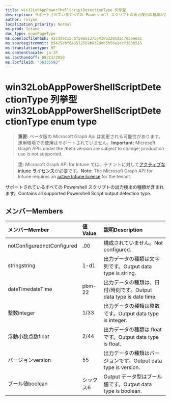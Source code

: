 ```yaml
---
title: win32LobAppPowerShellScriptDetectionType 列挙型
description: サポートされているすべての Powershell スクリプトの出力検出の種類が含まれます。
author: rolyon
localization_priority: Normal
ms.prod: Intune
doc_type: enumPageType
ms.openlocfilehash: 42cdd8c15cbf59e51375643852291d2c7e55ee2c
ms.sourcegitcommit: b5425ebf648572569b032ded5b56e1dcf3830515
ms.translationtype: MT
ms.contentlocale: ja-JP
ms.lasthandoff: 08/13/2019
ms.locfileid: "36335593"
---
```

# <a name="win32lobapppowershellscriptdetectiontype-enum-type"></a><span data-ttu-id="53957-103">win32LobAppPowerShellScriptDetectionType 列挙型</span><span class="sxs-lookup"><span data-stu-id="53957-103">win32LobAppPowerShellScriptDetectionType enum type</span></span>

> <span data-ttu-id="53957-104">**重要:** ベータ版の Microsoft Graph Api は変更される可能性があります。運用環境での使用はサポートされていません。</span><span class="sxs-lookup"><span data-stu-id="53957-104">**Important:** Microsoft Graph APIs under the /beta version are subject to change; production use is not supported.</span></span>

> <span data-ttu-id="53957-105">**注:** Microsoft Graph API for Intune では、テナントに対して[アクティブな intune ライセンス](https://go.microsoft.com/fwlink/?linkid=839381)が必要です。</span><span class="sxs-lookup"><span data-stu-id="53957-105">**Note:** The Microsoft Graph API for Intune requires an [active Intune license](https://go.microsoft.com/fwlink/?linkid=839381) for the tenant.</span></span>

<span data-ttu-id="53957-106">サポートされているすべての Powershell スクリプトの出力検出の種類が含まれます。</span><span class="sxs-lookup"><span data-stu-id="53957-106">Contains all supported Powershell Script output detection type.</span></span>

## <a name="members"></a><span data-ttu-id="53957-107">メンバー</span><span class="sxs-lookup"><span data-stu-id="53957-107">Members</span></span>
|<span data-ttu-id="53957-108">メンバー</span><span class="sxs-lookup"><span data-stu-id="53957-108">Member</span></span>|<span data-ttu-id="53957-109">値</span><span class="sxs-lookup"><span data-stu-id="53957-109">Value</span></span>|<span data-ttu-id="53957-110">説明</span><span class="sxs-lookup"><span data-stu-id="53957-110">Description</span></span>|
|:---|:---|:---|
|<span data-ttu-id="53957-111">notConfigured</span><span class="sxs-lookup"><span data-stu-id="53957-111">notConfigured</span></span>|<span data-ttu-id="53957-112">.0</span><span class="sxs-lookup"><span data-stu-id="53957-112">0</span></span>|<span data-ttu-id="53957-113">構成されていません。</span><span class="sxs-lookup"><span data-stu-id="53957-113">Not configured.</span></span>|
|<span data-ttu-id="53957-114">string</span><span class="sxs-lookup"><span data-stu-id="53957-114">string</span></span>|<span data-ttu-id="53957-115">1-d</span><span class="sxs-lookup"><span data-stu-id="53957-115">1</span></span>|<span data-ttu-id="53957-116">出力データの種類は文字列です。</span><span class="sxs-lookup"><span data-stu-id="53957-116">Output data type is string.</span></span>|
|<span data-ttu-id="53957-117">dateTime</span><span class="sxs-lookup"><span data-stu-id="53957-117">dateTime</span></span>|<span data-ttu-id="53957-118">pbm-2</span><span class="sxs-lookup"><span data-stu-id="53957-118">2</span></span>|<span data-ttu-id="53957-119">出力データの種類は、日付/時刻です。</span><span class="sxs-lookup"><span data-stu-id="53957-119">Output data type is date time.</span></span>|
|<span data-ttu-id="53957-120">整数</span><span class="sxs-lookup"><span data-stu-id="53957-120">integer</span></span>|<span data-ttu-id="53957-121">1/3</span><span class="sxs-lookup"><span data-stu-id="53957-121">3</span></span>|<span data-ttu-id="53957-122">出力データの種類は整数です。</span><span class="sxs-lookup"><span data-stu-id="53957-122">Output data type is integer.</span></span>|
|<span data-ttu-id="53957-123">浮動小数点数</span><span class="sxs-lookup"><span data-stu-id="53957-123">float</span></span>|<span data-ttu-id="53957-124">2/4</span><span class="sxs-lookup"><span data-stu-id="53957-124">4</span></span>|<span data-ttu-id="53957-125">出力データの種類は float です。</span><span class="sxs-lookup"><span data-stu-id="53957-125">Output data type is float.</span></span>|
|<span data-ttu-id="53957-126">バージョン</span><span class="sxs-lookup"><span data-stu-id="53957-126">version</span></span>|<span data-ttu-id="53957-127">5</span><span class="sxs-lookup"><span data-stu-id="53957-127">5</span></span>|<span data-ttu-id="53957-128">出力データの種類はバージョンです。</span><span class="sxs-lookup"><span data-stu-id="53957-128">Output data type is version.</span></span>|
|<span data-ttu-id="53957-129">ブール値</span><span class="sxs-lookup"><span data-stu-id="53957-129">boolean</span></span>|<span data-ttu-id="53957-130">シックス</span><span class="sxs-lookup"><span data-stu-id="53957-130">6</span></span>|<span data-ttu-id="53957-131">Output データ型はブール値です。</span><span class="sxs-lookup"><span data-stu-id="53957-131">Output data type is boolean.</span></span>|



